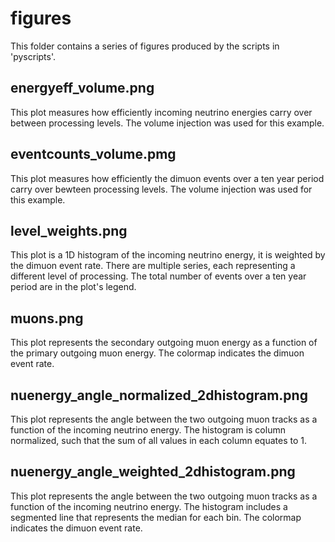 # figures

This folder contains a series of figures produced by the scripts in 'pyscripts'.

## energyeff_volume.png

This plot measures how efficiently incoming neutrino energies carry over 
between processing levels. The volume injection was used for this example.

## eventcounts_volume.pmg

This plot measures how efficiently the dimuon events over a ten year period carry over bewteen
processing levels. The volume injection was used for this example.

## level_weights.png

This plot is a 1D histogram of the incoming neutrino energy, it is weighted by the dimuon event rate.
There are multiple series, each representing a different level of processing. The total number of
events over a ten year period are in the plot's legend.

## muons.png

This plot represents the secondary outgoing muon energy as a function
of the primary outgoing muon energy. The colormap indicates the dimuon event rate.

## nuenergy_angle_normalized_2dhistogram.png

This plot represents the angle between the two outgoing muon tracks as a function
of the incoming neutrino energy. The histogram is column normalized, such that the sum of all values
in each column equates to 1.

## nuenergy_angle_weighted_2dhistogram.png

This plot represents the angle between the two outgoing muon tracks as a function
of the incoming neutrino energy. The histogram includes a segmented line that represents the median for each bin.
The colormap indicates the dimuon event rate.
